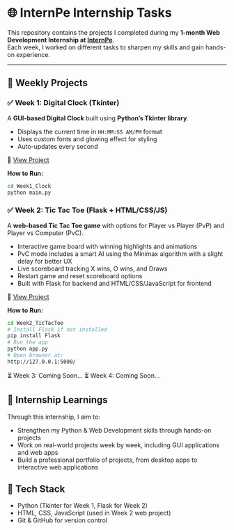 # 🌐 InternPe Internship Tasks  

This repository contains the projects I completed during my **1-month Web Development Internship at [InternPe](https://internpe.in/)**.  
Each week, I worked on different tasks to sharpen my skills and gain hands-on experience.  

---

## 📅 Weekly Projects  

### ✅ Week 1: Digital Clock (Tkinter)  
A **GUI-based Digital Clock** built using **Python’s Tkinter library**.  
- Displays the current time in `HH:MM:SS AM/PM` format  
- Uses custom fonts and glowing effect for styling  
- Auto-updates every second

📂 [View Project](./Week1_Clock)  

**How to Run:**  
```bash
cd Week1_Clock
python main.py  
```
### ✅ Week 2: Tic Tac Toe (Flask + HTML/CSS/JS)

A **web-based Tic Tac Toe game** with options for Player vs Player (PvP) and Player vs Computer (PvC).

- Interactive game board with winning highlights and animations
- PvC mode includes a smart AI using the Minimax algorithm with a slight delay for better UX
- Live scoreboard tracking X wins, O wins, and Draws
- Restart game and reset scoreboard options
- Built with Flask for backend and HTML/CSS/JavaScript for frontend

📂 [View Project](./Week2_TicTacToe)

**How to Run:**
```bash
cd Week2_TicTacToe
# Install Flask if not installed
pip install Flask
# Run the app
python app.py
# Open browser at:
http://127.0.0.1:5000/
```
⏳ Week 3: Coming Soon...
⏳ Week 4: Coming Soon...

## 🎯 Internship Learnings

Through this internship, I aim to:

- Strengthen my Python & Web Development skills through hands-on projects
- Work on real-world projects week by week, including GUI applications and web apps
- Build a professional portfolio of projects, from desktop apps to interactive web applications

## 📌 Tech Stack

- Python (Tkinter for Week 1, Flask for Week 2)  
- HTML, CSS, JavaScript (used in Week 2 web project)  
- Git & GitHub for version control
